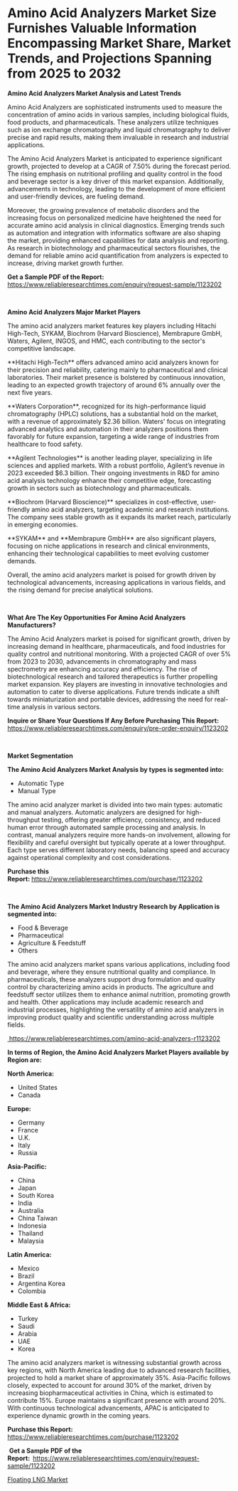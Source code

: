 <p><h1>Amino Acid Analyzers Market Size Furnishes Valuable Information Encompassing Market Share, Market Trends, and Projections Spanning from 2025 to 2032</h1></p><p><strong>Amino Acid Analyzers Market Analysis and Latest Trends</strong></p>
<p><p>Amino Acid Analyzers are sophisticated instruments used to measure the concentration of amino acids in various samples, including biological fluids, food products, and pharmaceuticals. These analyzers utilize techniques such as ion exchange chromatography and liquid chromatography to deliver precise and rapid results, making them invaluable in research and industrial applications.</p><p>The Amino Acid Analyzers Market is anticipated to experience significant growth, projected to develop at a CAGR of 7.50% during the forecast period. The rising emphasis on nutritional profiling and quality control in the food and beverage sector is a key driver of this market expansion. Additionally, advancements in technology, leading to the development of more efficient and user-friendly devices, are fueling demand.</p><p>Moreover, the growing prevalence of metabolic disorders and the increasing focus on personalized medicine have heightened the need for accurate amino acid analysis in clinical diagnostics. Emerging trends such as automation and integration with informatics software are also shaping the market, providing enhanced capabilities for data analysis and reporting. As research in biotechnology and pharmaceutical sectors flourishes, the demand for reliable amino acid quantification from analyzers is expected to increase, driving market growth further.</p></p>
<p><strong>Get a Sample PDF of the Report:&nbsp;</strong> <a href="https://www.reliableresearchtimes.com/enquiry/request-sample/1123202?utm_campaign=2792&utm_medium=2&utm_source=Github&utm_content=ia&utm_term=06032025&utm_id=amino-acid-analyzers">https://www.reliableresearchtimes.com/enquiry/request-sample/1123202</a></p>
<p>&nbsp;</p>
<p><strong>Amino Acid Analyzers Major Market Players</strong></p>
<p><p>The amino acid analyzers market features key players including Hitachi High-Tech, SYKAM, Biochrom (Harvard Bioscience), Membrapure GmbH, Waters, Agilent, INGOS, and HMC, each contributing to the sector's competitive landscape. </p><p>**Hitachi High-Tech** offers advanced amino acid analyzers known for their precision and reliability, catering mainly to pharmaceutical and clinical laboratories. Their market presence is bolstered by continuous innovation, leading to an expected growth trajectory of around 6% annually over the next five years.</p><p>**Waters Corporation**, recognized for its high-performance liquid chromatography (HPLC) solutions, has a substantial hold on the market, with a revenue of approximately $2.36 billion. Waters' focus on integrating advanced analytics and automation in their analyzers positions them favorably for future expansion, targeting a wide range of industries from healthcare to food safety.</p><p>**Agilent Technologies** is another leading player, specializing in life sciences and applied markets. With a robust portfolio, Agilent’s revenue in 2023 exceeded $6.3 billion. Their ongoing investments in R&D for amino acid analysis technology enhance their competitive edge, forecasting growth in sectors such as biotechnology and pharmaceuticals.</p><p>**Biochrom (Harvard Bioscience)** specializes in cost-effective, user-friendly amino acid analyzers, targeting academic and research institutions. The company sees stable growth as it expands its market reach, particularly in emerging economies.</p><p>**SYKAM** and **Membrapure GmbH** are also significant players, focusing on niche applications in research and clinical environments, enhancing their technological capabilities to meet evolving customer demands.</p><p>Overall, the amino acid analyzers market is poised for growth driven by technological advancements, increasing applications in various fields, and the rising demand for precise analytical solutions.</p></p>
<p>&nbsp;</p>
<p><strong>What Are The Key Opportunities For Amino Acid Analyzers Manufacturers?</strong></p>
<p><p>The Amino Acid Analyzers market is poised for significant growth, driven by increasing demand in healthcare, pharmaceuticals, and food industries for quality control and nutritional monitoring. With a projected CAGR of over 5% from 2023 to 2030, advancements in chromatography and mass spectrometry are enhancing accuracy and efficiency. The rise of biotechnological research and tailored therapeutics is further propelling market expansion. Key players are investing in innovative technologies and automation to cater to diverse applications. Future trends indicate a shift towards miniaturization and portable devices, addressing the need for real-time analysis in various sectors.</p></p>
<p><strong>Inquire or Share Your Questions If Any Before Purchasing This Report:</strong> <a href="https://www.reliableresearchtimes.com/enquiry/pre-order-enquiry/1123202?utm_campaign=2792&utm_medium=2&utm_source=Github&utm_content=ia&utm_term=06032025&utm_id=amino-acid-analyzers">https://www.reliableresearchtimes.com/enquiry/pre-order-enquiry/1123202</a></p>
<p>&nbsp;</p>
<p><strong>Market Segmentation</strong></p>
<p><strong>The Amino Acid Analyzers Market Analysis by types is segmented into:</strong></p>
<p><ul><li>Automatic Type</li><li>Manual Type</li></ul></p>
<p><p>The amino acid analyzer market is divided into two main types: automatic and manual analyzers. Automatic analyzers are designed for high-throughput testing, offering greater efficiency, consistency, and reduced human error through automated sample processing and analysis. In contrast, manual analyzers require more hands-on involvement, allowing for flexibility and careful oversight but typically operate at a lower throughput. Each type serves different laboratory needs, balancing speed and accuracy against operational complexity and cost considerations.</p></p>
<p><strong>Purchase this Report:&nbsp;</strong><a href="https://www.reliableresearchtimes.com/purchase/1123202?utm_campaign=2792&utm_medium=2&utm_source=Github&utm_content=ia&utm_term=06032025&utm_id=amino-acid-analyzers">https://www.reliableresearchtimes.com/purchase/1123202</a></p>
<p>&nbsp;</p>
<p><strong>The Amino Acid Analyzers Market Industry Research by Application is segmented into:</strong></p>
<p><ul><li>Food & Beverage</li><li>Pharmaceutical</li><li>Agriculture & Feedstuff</li><li>Others</li></ul></p>
<p><p>The amino acid analyzers market spans various applications, including food and beverage, where they ensure nutritional quality and compliance. In pharmaceuticals, these analyzers support drug formulation and quality control by characterizing amino acids in products. The agriculture and feedstuff sector utilizes them to enhance animal nutrition, promoting growth and health. Other applications may include academic research and industrial processes, highlighting the versatility of amino acid analyzers in improving product quality and scientific understanding across multiple fields.</p></p>
<p><a href="https://www.reliableresearchtimes.com/amino-acid-analyzers-r1123202?utm_campaign=2792&utm_medium=2&utm_source=Github&utm_content=ia&utm_term=06032025&utm_id=amino-acid-analyzers">&nbsp;https://www.reliableresearchtimes.com/amino-acid-analyzers-r1123202</a></p>
<p><strong>In terms of Region, the Amino Acid Analyzers Market Players available by Region are:</strong></p>
<p>
    <p> <strong> North America: </strong>
        <ul>
            <li>United States</li>
            <li>Canada</li>
        </ul>
        </p> 
    <p> <strong> Europe: </strong>
        <ul>
            <li>Germany</li>
            <li>France</li>
            <li>U.K.</li>
            <li>Italy</li>
            <li>Russia</li>
        </ul>
        </p> 
    <p> <strong> Asia-Pacific: </strong>
        <ul>
            <li>China</li>
            <li>Japan</li>
            <li>South Korea</li>
            <li>India</li>
            <li>Australia</li>
            <li>China Taiwan</li>
            <li>Indonesia</li>
            <li>Thailand</li>
            <li>Malaysia</li>
        </ul>
        </p> 
    <p> <strong> Latin America: </strong>
        <ul>
            <li>Mexico</li>
            <li>Brazil</li>
            <li>Argentina Korea</li>
            <li>Colombia</li>
        </ul>
        </p> 
    <p> <strong> Middle East & Africa: </strong>
        <ul>
            <li>Turkey</li>
            <li>Saudi</li>
            <li>Arabia</li>
            <li>UAE</li>
            <li>Korea</li>
        </ul>
    </p>
    </p>
<p><p>The amino acid analyzers market is witnessing substantial growth across key regions, with North America leading due to advanced research facilities, projected to hold a market share of approximately 35%. Asia-Pacific follows closely, expected to account for around 30% of the market, driven by increasing biopharmaceutical activities in China, which is estimated to contribute 15%. Europe maintains a significant presence with around 20%. With continuous technological advancements, APAC is anticipated to experience dynamic growth in the coming years.</p></p>
<p><strong>Purchase this Report: </strong><a href="https://www.reliableresearchtimes.com/purchase/1123202?utm_campaign=2792&utm_medium=2&utm_source=Github&utm_content=ia&utm_term=06032025&utm_id=amino-acid-analyzers">https://www.reliableresearchtimes.com/purchase/1123202</a></p>
<p>&nbsp;<strong>Get a Sample PDF of the Report:&nbsp;&nbsp;</strong><a href="https://www.reliableresearchtimes.com/enquiry/request-sample/1123202?utm_campaign=2792&utm_medium=2&utm_source=Github&utm_content=ia&utm_term=06032025&utm_id=amino-acid-analyzers">https://www.reliableresearchtimes.com/enquiry/request-sample/1123202</a></p>
<p><strong></strong></p>
<p><p><a href="https://github.com/vilolakoreni/Market-Research-Report-List-1/blob/main/floating-lng-market.md?utm_campaign=2792&utm_medium=2&utm_source=Github&utm_content=ia&utm_term=06032025&utm_id=amino-acid-analyzers">Floating LNG Market</a></p></p>